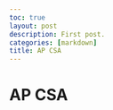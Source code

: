 ```yaml
---
toc: true
layout: post
description: First post.
categories: [markdown]
title: AP CSA
---
```

# AP CSA
